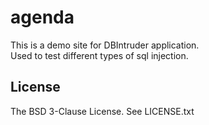 agenda
======

This is a demo site for DBIntruder application.  
Used to test different types of sql injection.

License
--------
The BSD 3-Clause License. See LICENSE.txt
